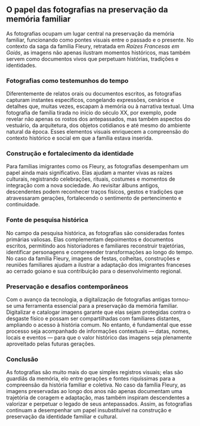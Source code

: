 ## O papel das fotografias na preservação da memória familiar

As fotografias ocupam um lugar central na preservação da memória familiar, funcionando como pontes visuais entre o passado e o presente. No contexto da saga da família Fleury, retratada em *Raízes Francesas em Goiás*, as imagens não apenas ilustram momentos históricos, mas também servem como documentos vivos que perpetuam histórias, tradições e identidades.

### Fotografias como testemunhos do tempo

Diferentemente de relatos orais ou documentos escritos, as fotografias capturam instantes específicos, congelando expressões, cenários e detalhes que, muitas vezes, escapam à memória ou à narrativa textual. Uma fotografia de família tirada no início do século XX, por exemplo, pode revelar não apenas os rostos dos antepassados, mas também aspectos do vestuário, da arquitetura, dos objetos cotidianos e até mesmo do ambiente natural da época. Esses elementos visuais enriquecem a compreensão do contexto histórico e social em que a família estava inserida.

### Construção e fortalecimento da identidade

Para famílias imigrantes como os Fleury, as fotografias desempenham um papel ainda mais significativo. Elas ajudam a manter vivas as raízes culturais, registrando celebrações, rituais, costumes e momentos de integração com a nova sociedade. Ao revisitar álbuns antigos, descendentes podem reconhecer traços físicos, gestos e tradições que atravessaram gerações, fortalecendo o sentimento de pertencimento e continuidade.

### Fonte de pesquisa histórica

No campo da pesquisa histórica, as fotografias são consideradas fontes primárias valiosas. Elas complementam depoimentos e documentos escritos, permitindo aos historiadores e familiares reconstruir trajetórias, identificar personagens e compreender transformações ao longo do tempo. No caso da família Fleury, imagens de festas, colheitas, construções e reuniões familiares ajudam a ilustrar a adaptação dos imigrantes franceses ao cerrado goiano e sua contribuição para o desenvolvimento regional.

### Preservação e desafios contemporâneos

Com o avanço da tecnologia, a digitalização de fotografias antigas tornou-se uma ferramenta essencial para a preservação da memória familiar. Digitalizar e catalogar imagens garante que elas sejam protegidas contra o desgaste físico e possam ser compartilhadas com familiares distantes, ampliando o acesso à história comum. No entanto, é fundamental que esse processo seja acompanhado de informações contextuais — datas, nomes, locais e eventos — para que o valor histórico das imagens seja plenamente aproveitado pelas futuras gerações.

### Conclusão

As fotografias são muito mais do que simples registros visuais; elas são guardiãs da memória, elo entre gerações e fontes riquíssimas para a compreensão da história familiar e coletiva. No caso da família Fleury, as imagens preservadas ao longo dos anos não apenas documentam uma trajetória de coragem e adaptação, mas também inspiram descendentes a valorizar e perpetuar o legado de seus antepassados. Assim, as fotografias continuam a desempenhar um papel insubstituível na construção e preservação da identidade familiar e cultural.